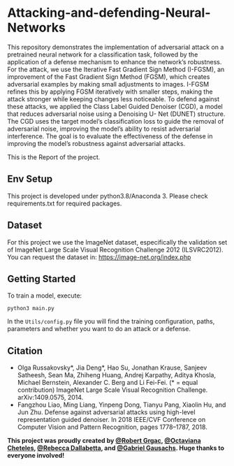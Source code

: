 # Attacking-and-defending-Neural-Networks
This repository demonstrates the implementation of adversarial attack on a pretrained neural network for a classification task, followed by the application of a defense mechanism to enhance the network’s robustness. For the attack, we use the Iterative Fast Gradient Sign Method (I-FGSM), an improvement of the Fast Gradient Sign Method (FGSM), which creates adversarial examples by making small adjustments to images. I-FGSM refines this by applying FGSM iteratively with smaller steps, making the attack stronger while keeping changes less noticeable. To defend against these attacks, we applied the Class Label Guided Denoiser (CGD), a model that reduces adversarial noise using a Denoising U- Net (DUNET) structure. The CGD uses the target model’s classification loss to guide the removal of adversarial noise, improving the model’s ability to resist adversarial interference. The goal is to evaluate the effectiveness of the defense in improving the model’s robustness against adversarial attacks.

This is the Report of the project.

## Env Setup

This project is developed under python3.8/Anaconda 3. Please check requirements.txt for required packages.

## Dataset

For this project we use the ImageNet dataset, especifically the validation set of ImageNet Large Scale Visual Recognition Challenge 2012 (ILSVRC2012). You can request the dataset in: https://image-net.org/index.php

## Getting Started
To train a model, execute:

`python3 main.py`

In the `Utils/config.py` file you will find the training configuration, paths, parameters and whether you want to do an attack or a defense.

## Citation
- Olga Russakovsky*, Jia Deng*, Hao Su, Jonathan Krause, Sanjeev Satheesh, Sean Ma, Zhiheng Huang, Andrej Karpathy, Aditya Khosla, Michael Bernstein, Alexander C. Berg and Li Fei-Fei. (* = equal contribution) ImageNet Large Scale Visual Recognition Challenge. arXiv:1409.0575, 2014.
- Fangzhou Liao, Ming Liang, Yinpeng Dong, Tianyu Pang, Xiaolin Hu, and Jun Zhu. Defense against adversarial attacks using high-level representation guided denoiser. In 2018 IEEE/CVF Conference on Computer Vision and Pattern Recognition, pages 1778–1787, 2018.

**This project was proudly created by [@Robert Grgac](https://github.com/Freelancer-cmd), [@Octaviana Cheteles](https://github.com/octaviana3), [@Rebecca Dallabetta](https://github.com/rebedallabetta), and [@Gabriel Gausachs](https://github.com/GabrielGausachs). Huge thanks to everyone involved!**


